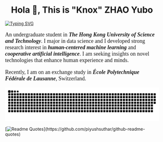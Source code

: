 <h1 align="center">Hola 👋, This is "Knox" ZHAO Yubo</h1>

<a href="https://git.io/typing-svg"><img src="https://readme-typing-svg.demolab.com?font=fira+code&weight=600&size=30&duration=3000&pause=1000&color=002FA7&center=true&vCenter=true&width=435&lines=I'm a Researcher;Data+scientist;Sportsman;Traveller" alt="Typing SVG" /></a>


<font size="+1">
<p style="font-family:verdana">
  An undergraduate student in <em><strong>The Hong Kong University of Science and Technology</strong></em>.
  I major in data science and I developed strong research interest in
  <em><strong>human-centered machine learning</strong></em> and <em><strong>cooperative artificial intelligence</strong></em>.
  I am seeking insights on novel technologies that enhance human experience and minds.
</p>
</font>
<font size="+1">
<p style="font-family:verdana">
  Recently, I am on an exchange study in <em><strong>École Polytechnique Fédérale de Lausanne</strong></em>, Switzerland.
</p>
</font>

<picture>
  <source media="(prefers-color-scheme: dark)" srcset="https://raw.githubusercontent.com/KNOXZhao/KNOXZhao/output/github-contribution-grid-snake-dark.svg">
  <source media="(prefers-color-scheme: light)" srcset="https://raw.githubusercontent.com/KNOXZhao/KNOXZhao/output/github-contribution-grid-snake.svg">
  <img alt="github contribution grid snake animation" src="https://raw.githubusercontent.com/KNOXZhao/KNOXZhao/output/github-contribution-grid-snake.svg">
</picture>

[![Readme Quotes](https://quotes-github-readme.vercel.app/api?type=horizontal&theme=nord&quote=Imagine+all+the+people+living+life+in+peace.)](https://github.com/piyushsuthar/github-readme-quotes)



